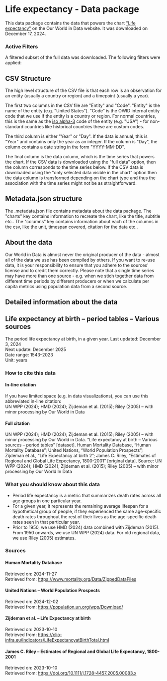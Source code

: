 # Life expectancy - Data package

This data package contains the data that powers the chart ["Life expectancy"](https://ourworldindata.org/grapher/life-expectancy?v=1&csvType=full&useColumnShortNames=false) on the Our World in Data website. It was downloaded on December 17, 2024.

### Active Filters

A filtered subset of the full data was downloaded. The following filters were applied:

## CSV Structure

The high level structure of the CSV file is that each row is an observation for an entity (usually a country or region) and a timepoint (usually a year).

The first two columns in the CSV file are "Entity" and "Code". "Entity" is the name of the entity (e.g. "United States"). "Code" is the OWID internal entity code that we use if the entity is a country or region. For normal countries, this is the same as the [iso alpha-3](https://en.wikipedia.org/wiki/ISO_3166-1_alpha-3) code of the entity (e.g. "USA") - for non-standard countries like historical countries these are custom codes.

The third column is either "Year" or "Day". If the data is annual, this is "Year" and contains only the year as an integer. If the column is "Day", the column contains a date string in the form "YYYY-MM-DD".

The final column is the data column, which is the time series that powers the chart. If the CSV data is downloaded using the "full data" option, then the column corresponds to the time series below. If the CSV data is downloaded using the "only selected data visible in the chart" option then the data column is transformed depending on the chart type and thus the association with the time series might not be as straightforward.

## Metadata.json structure

The .metadata.json file contains metadata about the data package. The "charts" key contains information to recreate the chart, like the title, subtitle etc.. The "columns" key contains information about each of the columns in the csv, like the unit, timespan covered, citation for the data etc..

## About the data

Our World in Data is almost never the original producer of the data - almost all of the data we use has been compiled by others. If you want to re-use data, it is your responsibility to ensure that you adhere to the sources' license and to credit them correctly. Please note that a single time series may have more than one source - e.g. when we stich together data from different time periods by different producers or when we calculate per capita metrics using population data from a second source.

## Detailed information about the data


## Life expectancy at birth – period tables – Various sources
The period life expectancy at birth, in a given year.
Last updated: December 3, 2024  
Next update: December 2025  
Date range: 1543–2023  
Unit: years  


### How to cite this data

#### In-line citation
If you have limited space (e.g. in data visualizations), you can use this abbreviated in-line citation:  
UN WPP (2024); HMD (2024); Zijdeman et al. (2015); Riley (2005) – with minor processing by Our World in Data

#### Full citation
UN WPP (2024); HMD (2024); Zijdeman et al. (2015); Riley (2005) – with minor processing by Our World in Data. “Life expectancy at birth – Various sources – period tables” [dataset]. Human Mortality Database, “Human Mortality Database”; United Nations, “World Population Prospects”; Zijdeman et al., “Life Expectancy at birth 2”; James C. Riley, “Estimates of Regional and Global Life Expectancy, 1800-2001” [original data].
Source: UN WPP (2024); HMD (2024); Zijdeman et al. (2015); Riley (2005) – with minor processing by Our World In Data

### What you should know about this data
* Period life expectancy is a metric that summarizes death rates across all age groups in one particular year.
* For a given year, it represents the remaining average lifespan for a hypothetical group of people, if they experienced the same age-specific death rates throughout the rest of their lives as the age-specific death rates seen in that particular year.
* Prior to 1950, we use HMD (2024) data combined with Zijdeman (2015). From 1950 onwards, we use UN WPP (2024) data. For old regional data, we use Riley (2005) estimates.

### Sources

#### Human Mortality Database
Retrieved on: 2024-11-27  
Retrieved from: https://www.mortality.org/Data/ZippedDataFiles  

#### United Nations – World Population Prospects
Retrieved on: 2024-12-02  
Retrieved from: https://population.un.org/wpp/Download/  

#### Zijdeman et al. – Life Expectancy at birth
Retrieved on: 2023-10-10  
Retrieved from: https://clio-infra.eu/Indicators/LifeExpectancyatBirthTotal.html  

#### James C. Riley – Estimates of Regional and Global Life Expectancy, 1800-2001
Retrieved on: 2023-10-10  
Retrieved from: https://doi.org/10.1111/j.1728-4457.2005.00083.x  


    